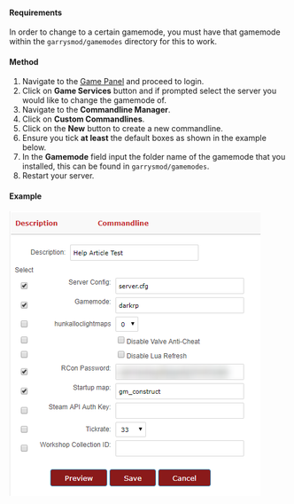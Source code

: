 #### Requirements
In order to change to a certain gamemode, you must have that gamemode within the ``garrysmod/gamemodes`` directory for this to work.

#### Method
1. Navigate to the [Game Panel](https://gamepanel.hexanenetworks.com) and proceed to login.
2. Click on **Game Services** button and if prompted select the server you would like to change the gamemode of.
3. Navigate to the **Commandline Manager**.
4. Click on **Custom Commandlines**.
5. Click on the **New** button to create a new commandline.
6. Ensure you tick **at least** the default boxes as shown in the example below.
7. In the **Gamemode** field input the folder name of the gamemode that you installed, this can be found in ``garrysmod/gamemodes``.
8. Restart your server.

#### Example
![Commandline Example](https://raw.githubusercontent.com/HexaneNetworks/help-assets/master/assets/png/gamemode-example-commandline.png)